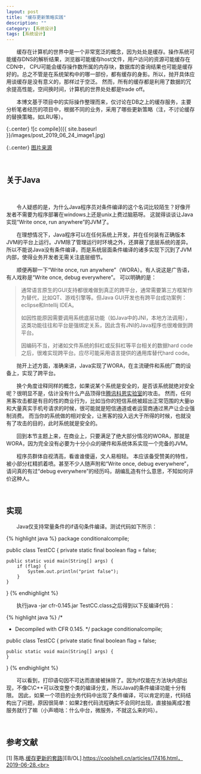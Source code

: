 ```yaml
---
layout: post
title: "缓存更新策略实践"
description: ""
category: [系统设计]
tags: [系统设计]
---
```

<link rel="stylesheet" href="{{ site.baseurl }}/css/pygments.css">

&#160; &#160; &#160; &#160;缓存在计算机的世界中是一个非常宽泛的概念，因为处处是缓存。操作系统可能缓存DNS的解析结果，浏览器可能缓存host文件，用户访问的资源可能缓存在CDN中，
CPU可能会缓存操作数所属的内存块，数据库的查询结果也可能是缓存好的。总之不管是在系统架构中的哪一部份，都有缓存的身影。所以，抛开具体应用谈缓存是没有意义的，那样过于空泛。
然而，所有的缓存都是利用了数据的冗余提高性能，空间换时间，计算机的世界处处都是trade off。

&#160; &#160; &#160; &#160;本博文基于项目中的实际操作整理而来，仅讨论在DB之上的缓存服务，主要分析笔者经历的项目中，根据不同的业务，采用了哪些更新策略（注，不讨论缓存的替换策略，如LRU等）。

{:.center}
![c compile]({{ site.baseurl }}/images/post_2019_06_24_image1.jpg)

{:.center}
[图片来源](https://computer.howstuffworks.com/c1.htm)

<!-- more -->

<br>

## 关于Java

<br>

&#160; &#160; &#160; &#160;令人疑惑的是，为什么Java程序员对条件编译的这个名词比较陌生？好像开发者不需要为程序部署在windows上还是unix上费过脑筋呀。
这就得谈谈让Java实现“Write once, run anywhere”的JVM了。

&#160; &#160; &#160; &#160;在理想情况下，Java程序可以在任何系统上开发，并在任何装有正确版本JVM的平台上运行。JVM除了管理运行时环境之外，还屏蔽了底层系统的差异。
所以不能说Java没有条件编译，而是系统层面条件编译的诸多实现下沉到了JVM内部，使得业务开发者无需关注底层细节。

&#160; &#160; &#160; &#160;顺便再聊一下“Write once, run anywhere”（WORA）。有人说这是广告语，有人戏称是“Write once, debug everywhere”。
可以明确的是：

> 通常语言原生的GUI支持都很难做到真正的跨平台，通常需要第三方框架作为替代，比如QT、游戏引擎等。但Java GUI开发也有跨平台成功案例：eclipse和Intellij IDEA。
>
> 如因性能原因需要调用系统底层功能（如Java中的JNI，本地方法调用），这类功能往往和平台是强绑定关系，因此含有JNI的Java程序也很难做到跨平台。
>
> 因编码不当，对诸如文件系统的斜杠或反斜杠等平台相关的数据hard code之后，很难实现跨平台。应尽可能采用语言提供的通用库替代hard code。
>

&#160; &#160; &#160; &#160;抛开上述方面，准确来讲，Java实现了WORA，在主流硬件和系统厂商的设备上，实现了跨平台。

&#160; &#160; &#160; &#160;换个角度诠释同样的概念，如果说某个系统是安全的，是否该系统就绝对安全呢？很明显不是，估计没有什么产品顶得住[腾讯科恩实验室](https://slab.qq.com/news/kuaixun/1284.html)的攻击。
然而，任何黑客攻击都是有目的性的商业行为，比如当你的短信系统被超出正常范围的大量ip和大量真实手机号请求的时候，很可能就是短信通道或者运营商通过黑产让企业强制消费。
而当你的系统做的相对安全，让黑客的投入远大于所得的时候，也就没有了攻击的目的，此时系统就是安全的。

&#160; &#160; &#160; &#160;回到本节主题上来，在商业上，只要满足了绝大部分情况的WORA，那就是WORA，因为完全没有必要为十分小众的硬件和系统体系实现一个完备的JVM。

&#160; &#160; &#160; &#160;程序员群体自视清高，看谁谁傻逼，文人易相轻。
本应该备受赞美的特性，被小部分杠精抓着喷。甚至不少人随声附和“Write once, debug everywhere”，请问真的有过“debug everywhere”的经历吗，胡编乱造有什么意思，不知如何评价这种人。 

<br>

## 实现

&#160; &#160; &#160; &#160;Java仅支持常量条件的if语句条件编译。测试代码如下所示：

{% highlight java %}
package conditionalcompile;

public class TestCC {
    private static final boolean flag = false;

    public static void main(String[] args) {
        if (flag) {
            System.out.println("print false");
        }
    }
}
{% endhighlight %}

&#160; &#160; &#160; &#160;执行java -jar cfr-0.145.jar TestCC.class之后得到以下反编译代码：

{% highlight java %}
/*
 * Decompiled with CFR 0.145.
 */
package conditionalcompile;

public class TestCC {
    private static final boolean flag = false;

    public static void main(String[] args) {
    }
}
{% endhighlight %}

&#160; &#160; &#160; &#160;可以看到，打印语句因不可达而直接被抹除了。因为if仅能在方法块内部出现，不像C\C++可以改变整个类的编译分支，所以Java的条件编译功能十分有限。
因此，如果一个项目的业务代码中出现了条件编译，可以肯定的是，代码结构出了问题，原因很简单：如果2套代码流程确实不会同时出现，直接抽离成2套服务就行了嘛（小声嘀咕：什么中台，微服务，不就这么来的吗）。

<br>

## 参考文献

[1] 陈皓.[缓存更新的套路](https://coolshell.cn/articles/17416.html)[EB/OL].https://coolshell.cn/articles/17416.html，2019-06-28.<br>